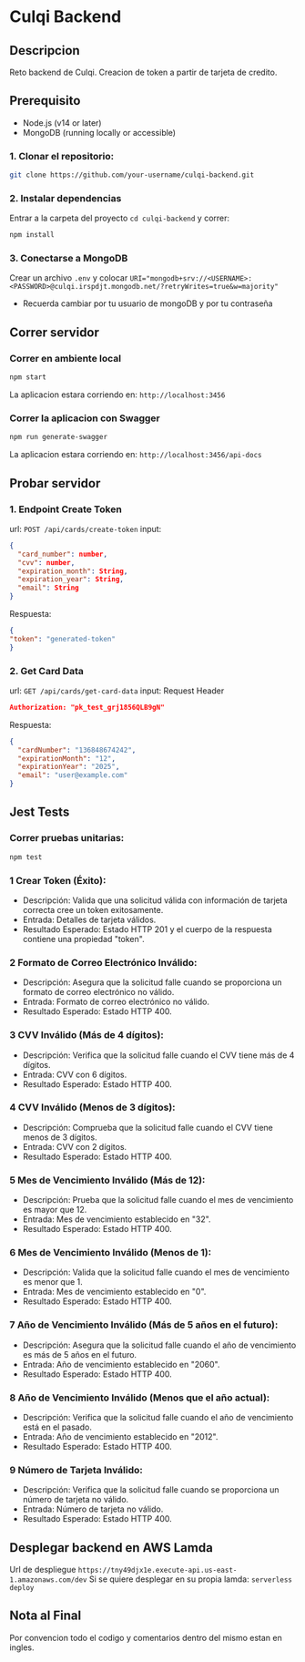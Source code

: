 # Culqi Backend

## Descripcion

Reto backend de Culqi. Creacion de token a partir de tarjeta de credito.

## Prerequisito

- Node.js (v14 or later)
- MongoDB (running locally or accessible)

### 1. **Clonar el repositorio:**

   ```bash
   git clone https://github.com/your-username/culqi-backend.git
  ```

### 2. Instalar dependencias

Entrar a la carpeta del proyecto ```cd culqi-backend``` y correr:
```bash
npm install
```

### 3. Conectarse a MongoDB
Crear un archivo ```.env``` y colocar ```URI="mongodb+srv://<USERNAME>:<PASSWORD>@culqi.irspdjt.mongodb.net/?retryWrites=true&w=majority"```
* Recuerda cambiar <USERNAME> por tu usuario de mongoDB y <PASSWORD> por tu contraseña

## Correr servidor

### Correr en ambiente local
```bash
npm start
```
La aplicacion estara corriendo en: ```http://localhost:3456```

### Correr la aplicacion con Swagger
```bash
npm run generate-swagger
```
La aplicacion estara corriendo en: ```http://localhost:3456/api-docs```

## Probar servidor
### 1. Endpoint Create Token
url: ```POST /api/cards/create-token```
input:
```json
{
  "card_number": number,
  "cvv": number,
  "expiration_month": String,
  "expiration_year": String,
  "email": String
}
```
Respuesta: 
```json
{
"token": "generated-token"
}
```

### 2. Get Card Data
url: ```GET /api/cards/get-card-data```
input: Request Header
```json
Authorization: "pk_test_grj1856QLB9gN"
```
Respuesta:
```json
{
  "cardNumber": "136848674242",
  "expirationMonth": "12",
  "expirationYear": "2025",
  "email": "user@example.com"
}
```

## Jest Tests

### Correr pruebas unitarias: 
```bash
npm test
```

### 1 Crear Token (Éxito):
* Descripción: Valida que una solicitud válida con información de tarjeta correcta cree un token exitosamente.
* Entrada: Detalles de tarjeta válidos.
* Resultado Esperado: Estado HTTP 201 y el cuerpo de la respuesta contiene una propiedad "token".

### 2 Formato de Correo Electrónico Inválido:
* Descripción: Asegura que la solicitud falle cuando se proporciona un formato de correo electrónico no válido.
* Entrada: Formato de correo electrónico no válido.
* Resultado Esperado: Estado HTTP 400.

### 3 CVV Inválido (Más de 4 dígitos):
* Descripción: Verifica que la solicitud falle cuando el CVV tiene más de 4 dígitos.
* Entrada: CVV con 6 dígitos.
* Resultado Esperado: Estado HTTP 400.

### 4 CVV Inválido (Menos de 3 dígitos):
* Descripción: Comprueba que la solicitud falle cuando el CVV tiene menos de 3 dígitos.
* Entrada: CVV con 2 dígitos.
* Resultado Esperado: Estado HTTP 400.

### 5 Mes de Vencimiento Inválido (Más de 12):
* Descripción: Prueba que la solicitud falle cuando el mes de vencimiento es mayor que 12.
* Entrada: Mes de vencimiento establecido en "32".
* Resultado Esperado: Estado HTTP 400.

### 6 Mes de Vencimiento Inválido (Menos de 1):
* Descripción: Valida que la solicitud falle cuando el mes de vencimiento es menor que 1.
* Entrada: Mes de vencimiento establecido en "0".
* Resultado Esperado: Estado HTTP 400.

### 7 Año de Vencimiento Inválido (Más de 5 años en el futuro):
* Descripción: Asegura que la solicitud falle cuando el año de vencimiento es más de 5 años en el futuro.
* Entrada: Año de vencimiento establecido en "2060".
* Resultado Esperado: Estado HTTP 400.

### 8 Año de Vencimiento Inválido (Menos que el año actual):
* Descripción: Verifica que la solicitud falle cuando el año de vencimiento está en el pasado.
* Entrada: Año de vencimiento establecido en "2012".
* Resultado Esperado: Estado HTTP 400.

### 9 Número de Tarjeta Inválido:
* Descripción: Verifica que la solicitud falle cuando se proporciona un número de tarjeta no válido.
* Entrada: Número de tarjeta no válido.
* Resultado Esperado: Estado HTTP 400.


## Desplegar backend en AWS Lamda
Url de despliegue ```https://tny49djx1e.execute-api.us-east-1.amazonaws.com/dev```
Si se quiere desplegar en su propia lamda: ```serverless deploy```

## Nota al Final

Por convencion todo el codigo y comentarios dentro del mismo estan en ingles.
